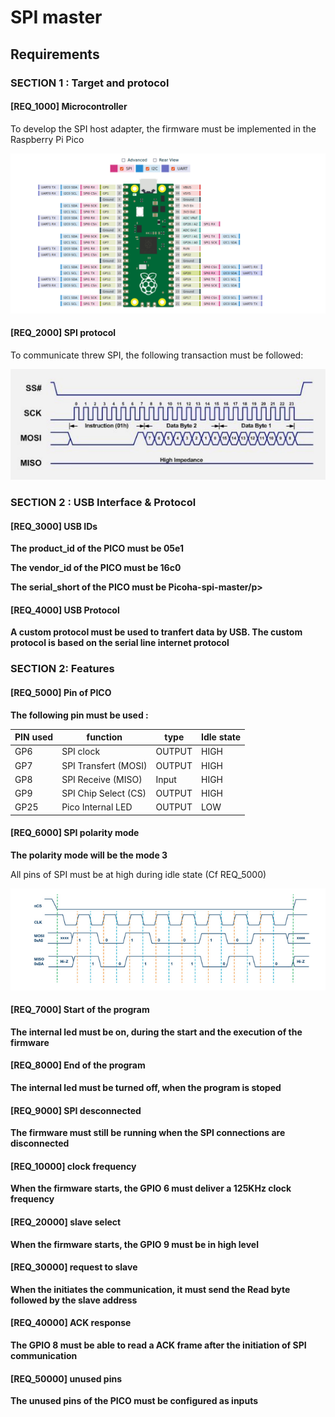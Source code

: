 # SPI master

## Requirements


### SECTION 1 : Target and protocol

#### [REQ_1000] Microcontroller

To develop the SPI host adapter, the firmware must be implemented in the Raspberry Pi Pico

![](img/pinout.png)

#### [REQ_2000] SPI protocol

To communicate threw SPI, the following transaction must be followed:  

![](img/spi.png)


### SECTION 2 : USB Interface & Protocol

#### [REQ_3000] USB IDs

**<p>The product_id of the PICO must be 05e1</p>**
**<p>The vendor_id of the PICO must be 16c0</p>**
**<p>The serial_short of the PICO must be Picoha-spi-master/p>**


#### [REQ_4000] USB Protocol

**A custom protocol must be used to tranfert data by USB. The custom protocol is based on the serial line internet protocol**



### SECTION 2: Features

#### [REQ_5000] Pin of PICO
**The following pin must be used :**

|   PIN used   |   function              |   type | Idle state |
| -------      | ------------------------|--------|------------|          
|    GP6       |   SPI clock             | OUTPUT |   HIGH     | 
|    GP7       |  SPI Transfert (MOSI)   | OUTPUT |   HIGH     | 
|    GP8       |   SPI Receive (MISO)    | Input  |   HIGH     |   
|    GP9       |  SPI Chip Select (CS)   | OUTPUT |   HIGH     | 
|    GP25      |    Pico Internal LED    | OUTPUT |   LOW     | 


#### [REQ_6000] SPI polarity mode
**The polarity mode will be the mode 3**

All pins of SPI must be at high during idle state (Cf REQ_5000)

![](img/spi_mode_3.png)

#### [REQ_7000] Start of the program
**The internal led must be on, during the start and the execution of the firmware**

#### [REQ_8000] End of the program
**The internal led must be turned off, when the program is stoped**

#### [REQ_9000] SPI desconnected
**The firmware must still be running when the SPI connections are disconnected**

#### [REQ_10000] clock frequency
**When the firmware starts, the GPIO 6 must deliver a 125KHz clock frequency**

#### [REQ_20000] slave select
**When the firmware starts, the GPIO 9 must be in high level**

#### [REQ_30000] request to slave
**When the initiates the communication, it must send the Read byte followed by the slave address**

#### [REQ_40000] ACK response
**The GPIO 8 must be able to read a ACK frame after the initiation of SPI communication**

#### [REQ_50000] unused pins
**The unused pins of the PICO must be configured as inputs**